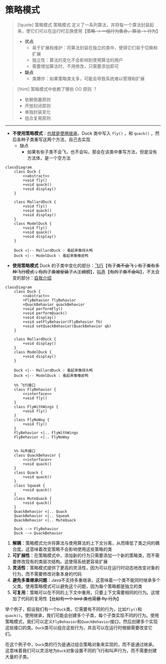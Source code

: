 # 策略模式
>[!quote] 策略模式
>策略模式 定义了一系列算法，并将每一个算法封装起来，使它们可以在运行时互换使用【~~策略 -> 一组行为集合，算法 -> 行为~~】
>
>- **优点**
>	- 易于扩展和维护：将算法封装在独立的类中，使得它们易于切换和扩展
>	- 独立性：算法的变化不会影响到使用算法的用户
>	- 需要增加算法时，不用修改，只需要添加即可
>- **缺点**
>	- 类爆炸：如果策略类太多，可能会导致系统难以管理和扩展

>[!hint] 策略模式中依赖了哪些 OO 原则 ？
> - 依赖倒置原则
> - 开放封闭原则
> - 单独封装变化
> - 组合复用原则

---

- **不使用策略模式**：<u>也就是使用继承</u>，Duck 类中写入 `fly()` ，和 `quack()` ，然后各种子类重写这两个方法，自己去实现
	- 缺点
		- 如果有些子类不会飞，也不会叫，那会在该类中重写方法，但是没有方法体，是一个空方法

```mermaid
classDiagram
	class Duck {
		<<abstract>>
		+void fly()
		+void quack()
		+void display()
    }

    class MallardDuck {
	    +void fly()
		+void quack()
        +void display()
    }
    class ModelDuck {
		+void fly()
		+void quack()
        +void display()
    }
    
    Duck <|-- MallardDuck : 看起来像绿头鸭
    Duck <|-- ModelDuck : 看起来像橡皮鸭
```

- **使用策略模式**
Duck 的子类中变化的部分：<u>飞行</u>【~~有子类不会飞；有子类有多种飞行模式；有的子类被安装了人工翅膀~~】，<u>叫声</u>【~~有的子类不会叫~~】，不太会变的部分：<u>自我介绍</u>

```mermaid
classDiagram
    class Duck {
		<<abstract>>
		+FlyBehavior flyBehavior
		+QuackBehavior quackBehavior
		+void performFly()
		+void performQuack()
		+void display()
		+void setFlyBehavior(FlyBehavior fb)
		+void setQuackBehavior(QuackBehavior qb)
    }
    
    class MallardDuck {
        +void display()
    }
    class ModelDuck {
        +void display()
    }
    
    Duck <|-- MallardDuck : 看起来像绿头鸭
    Duck <|-- ModelDuck : 看起来像橡皮鸭

	%% 飞行接口
	class FlyBehavior {
		<<interface>>
        +void fly()
    }
	class FlyWithWings {
		+void fly()
	}
	class FlyNoWay {
		+void fly()
	}
	FlyBehavior <|.. FlyWithWings
	FlyBehavior <|.. FlyNoWay


    %% 叫声接口
    class QuackBehavior {
	    <<interface>>
        +void quack()
    }
    class Quack {
	    +void quack()
    }
    class Squeak {
	    +void quack()
    }
    class MuteQuack {
	    +void quack()
    }
    QuackBehavior <|.. Quack
    QuackBehavior <|.. Squeak
    QuackBehavior <|.. MuteQuack

	Duck --> FlyBehavior
    Duck --> QuackBehavior
```


1. **解耦**：策略模式允许将算法与使用算法的上下文分离，从而降低了类之间的耦合度。这意味着改变策略不会影响使用这些策略的类
2. **可扩展性**：在策略模式中，添加新的行为只需要添加一个新的策略类，而不需要修改现有的类层次结构。这使得系统更容易扩展
3. **灵活性**：策略模式提供了更高的灵活性，因为可以在运行时动态地改变对象的行为，而不需要修改对象本身的代码
4. **避免多重继承问题**：Java不支持多重继承，这意味着一个类不能同时继承多个父类。使用策略模式可以避免这个问题，因为每个策略都是独立的类
8. **可复用**：策略可以在不同的上下文中重用，只要上下文需要相同的行为。这增加了代码的复用性【~~比如有一个 bird 类也需要 fly 行为~~】
    

举个例子，假设我们有一个`Duck`类，它需要有不同的行为，比如`fly()`和`quack()`。使用继承，我们可能会创建多个子类，每个子类实现不同的行为。使用策略模式，我们可以定义`FlyBehavior`和`QuackBehavior`接口，然后创建多个实现这些接口的类。`Duck`类可以组合这些行为，并且可以在运行时根据需要改变它们。

在这个例子中，`Duck`类的行为是通过组合策略对象来实现的，而不是通过继承。这意味着我们可以灵活地为`Duck`对象设置不同的飞行和叫声行为，而不需要创建大量的子类。



